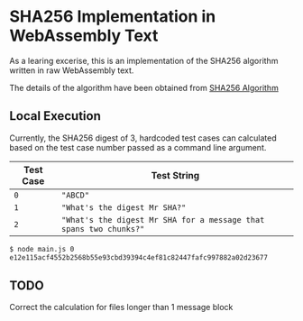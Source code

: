 # SHA256 Implementation in WebAssembly Text

As a learing excerise, this is an implementation of the SHA256 algorithm written in raw WebAssembly text.

The details of the algorithm have been obtained from [SHA256 Algorithm](https://sha256algorithm.com/)

## Local Execution

Currently, the SHA256 digest of 3, hardcoded test cases can calculated based on the test case number passed as a command line argument.

| Test Case | Test String
|---|---
| `0` | `"ABCD"`
| `1` | `"What's the digest Mr SHA?"`
| `2` | `"What's the digest Mr SHA for a message that spans two chunks?"`

```bash
$ node main.js 0
e12e115acf4552b2568b55e93cbd39394c4ef81c82447fafc997882a02d23677
```

## TODO

Correct the calculation for files longer than 1 message block

